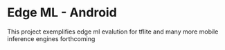 # Edge ML - Android
This project exemplifies edge ml evalution for tflite and many more mobile inference engines forthcoming
